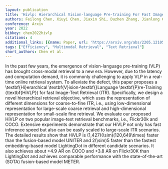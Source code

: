 ```yaml
---
layout: publication
title: 'Hivlp: Hierarchical Vision-language Pre-training For Fast Image-text Retrieval'
authors: Feilong Chen, Xiuyi Chen, Jiaxin Shi, Duzhen Zhang, Jianlong Chang, Qi Tian
conference: Arxiv
year: 2022
bibkey: chen2022hivlp
citations: 4
additional_links: [{name: Paper, url: 'https://arxiv.org/abs/2205.12105'}]
tags: ["Efficiency", "Multimodal Retrieval", "Text Retrieval"]
short_authors: Chen et al.
---
```

In the past few years, the emergence of vision-language pre-training (VLP)
has brought cross-modal retrieval to a new era. However, due to the latency and
computation demand, it is commonly challenging to apply VLP in a real-time
online retrieval system. To alleviate the defect, this paper proposes a
\textbf\{Hi\}erarchical \textbf\{V\}ision-\textbf\{\}Language \textbf\{P\}re-Training
(\textbf\{HiVLP\}) for fast Image-Text Retrieval (ITR). Specifically, we design a
novel hierarchical retrieval objective, which uses the representation of
different dimensions for coarse-to-fine ITR, i.e., using low-dimensional
representation for large-scale coarse retrieval and high-dimensional
representation for small-scale fine retrieval. We evaluate our proposed HiVLP
on two popular image-text retrieval benchmarks, i.e., Flickr30k and COCO.
Extensive experiments demonstrate that our HiVLP not only has fast inference
speed but also can be easily scaled to large-scale ITR scenarios. The detailed
results show that HiVLP is \(1,427\)\(\sim\)\(120,649\times\) faster than the
fusion-based model UNITER and 2\(\sim\)5 faster than the fastest embedding-based
model LightingDot in different candidate scenarios. It also achieves about +4.9
AR on COCO and +3.8 AR on Flickr30K than LightingDot and achieves comparable
performance with the state-of-the-art (SOTA) fusion-based model METER.
